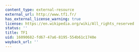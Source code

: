 ```yaml
---
content_type: external-resource
external_url: http://www.tf1.fr/
has_external_license_warning: true
license: https://en.wikipedia.org/wiki/All_rights_reserved
status: ''
title: TF1
uid: 16090682-fd67-47a6-8195-554b61c1740e
wayback_url: ''
---
```


